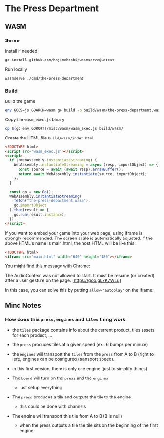 # The Press Department

## WASM

### Serve

Install if needed

```bash
go install github.com/hajimehoshi/wasmserve@latest
```

Run locally

```bash
wasmserve ./cmd/the-press-department
```

### Build

Build the game

```bash
env GOOS=js GOARCH=wasm go build -o build/wasm/the-press-department.wasm ./cmd/the-press-department
```

Copy the `wasm_exec.js` binary

```bash
cp $(go env GOROOT)/misc/wasm/wasm_exec.js build/wasm/
```

Create the HTML file `build/wasm/index.html`

```html
<!DOCTYPE html>
<script src="wasm_exec.js"></script>
<script>
  if (!WebAssembly.instantiateStreaming) {
    WebAssembly.instantiateStreaming = async (resp, importObject) => {
      const source = await (await resp).arrayBuffer();
      return await WebAssembly.instantiate(source, importObject);
    };
  }

  const go = new Go();
  WebAssembly.instantiateStreaming(
    fetch("the-press-department.wasm"),
    go.importObject
  ).then(result => {
    go.run(result.instance);
  });
</script>
```

If you want to embed your game into your web page, using iframe is strongly
recommended. The screen scale is automatically adjusted.
If the above HTML's name is main.html, the host HTML will be like this:

```html
<!DOCTYPE html>
<iframe src="main.html" width="640" height="480"></iframe>
```

You might find this message with Chrome:

The AudioContext was not allowed to start. It must be resume (or created)
after a user gesture on the page. [https://goo.gl/7K7WLu]

In this case, you can solve this by putting `allow="autoplay"` on the iframe.

## Mind Notes

### How does this `press`, `engines` and `tiles` thing work

- the `tiles` package contains info about the current product, tiles assets for
  each product, ...
- the `press` produces tiles at a given speed (ex.: 6 bumps per minute)
- the `engines` will transport the `tiles` from the `press` from A to B
  (right to left), engines can be configured (transport speed).
- in this first version, there is only one engine (just to simplify things)

- The `board` will turn on the `press` and the `engines`
  - just setup everything
- The `press` produces a tile and outputs the tile to the engine
  - this could be done with channels
- The engine will transport this tile from A to B (B is null)
  - when the press outputs a tile the tile sits on the beginning of the first engine
